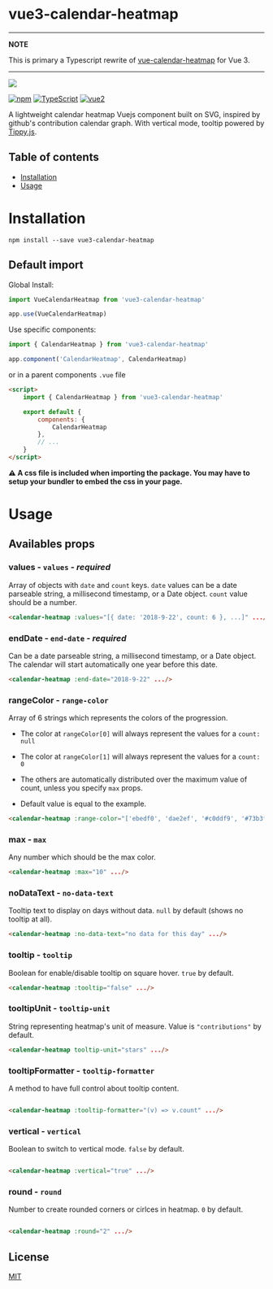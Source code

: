 # vue3-calendar-heatmap

---
**NOTE**

This is primary a Typescript rewrite of [vue-calendar-heatmap](https://github.com/julienr114/vue-calendar-heatmap) for Vue 3.

---


![](https://i.imgur.com/ntYYTKX.png)

[![npm](https://img.shields.io/npm/v/vue3-calendar-heatmap.svg?style=flat-square)](https://www.npmjs.com/package/vue3-calendar-heatmap)
[![TypeScript](https://img.shields.io/badge/-Typescript-informational?style=flat-square)](https://www.typescriptlang.org/)
[![vue2](https://img.shields.io/badge/vue-3.x-brightgreen.svg?style=flat-square)](https://vuejs.org/)

A lightweight calendar heatmap Vuejs component built on SVG, inspired by github's contribution calendar graph. With vertical mode, tooltip powered
by [Tippy.js](https://github.com/atomiks/tippyjs).

## Table of contents

- [Installation](#installation)
- [Usage](#usage)

# Installation

```shell
npm install --save vue3-calendar-heatmap
```

## Default import

Global Install:

```javascript
import VueCalendarHeatmap from 'vue3-calendar-heatmap'

app.use(VueCalendarHeatmap)
```

Use specific components:

```javascript
import { CalendarHeatmap } from 'vue3-calendar-heatmap'

app.component('CalendarHeatmap', CalendarHeatmap)
```

or in a parent components `.vue` file

```html
<script>
    import { CalendarHeatmap } from 'vue3-calendar-heatmap'

    export default {
        components: {
            CalendarHeatmap
        },
        // ...
    }
</script>
```

**⚠️ A css file is included when importing the package. You may have to setup your bundler to embed the css in your page.**

# Usage

## Availables props

### **values** - `values` - _required_
Array of objects with `date` and `count` keys. `date` values can be a date parseable string, a millisecond timestamp, or a Date object. `count` value should be
a number.

```html
<calendar-heatmap :values="[{ date: '2018-9-22', count: 6 }, ...]" .../>
```
### **endDate** - `end-date` - _required_
Can be a date parseable string, a millisecond timestamp, or a Date object. The calendar will start automatically one year before this date.
```html
<calendar-heatmap :end-date="2018-9-22" .../>
```

### **rangeColor** - `range-color`
Array of 6 strings which represents the colors of the progression.

- The color at `rangeColor[0]` will always represent the values for a `count: null`
- The color at `rangeColor[1]` will always represent the values for a `count: 0`
- The others are automatically distributed over the maximum value of count, unless you specify `max` props.

- Default value is equal to the example.
```html
<calendar-heatmap :range-color="['ebedf0', 'dae2ef', '#c0ddf9', '#73b3f3', '#3886e1', '#17459e']" .../>
```

### **max** - `max`
Any number which should be the max color.
```html
<calendar-heatmap :max="10" .../>
```

### **noDataText** - `no-data-text`
Tooltip text to display on days without data. `null` by default (shows no tooltip at all).
```html
<calendar-heatmap :no-data-text="no data for this day" .../>
```

### **tooltip** - `tooltip`
Boolean for enable/disable tooltip on square hover. `true` by default.
```html
<calendar-heatmap :tooltip="false" .../>
```

### **tooltipUnit** - `tooltip-unit`
String representing heatmap's unit of measure. Value is `"contributions"` by default.
```html
<calendar-heatmap tooltip-unit="stars" .../>
```

### **tooltipFormatter** - `tooltip-formatter`
A method to have full control about tooltip content.

```html

<calendar-heatmap :tooltip-formatter="(v) => v.count" .../>
```

### **vertical** - `vertical`

Boolean to switch to vertical mode. `false` by default.

```html

<calendar-heatmap :vertical="true" .../>
```

### **round** - `round`

Number to create rounded corners or cirlces in heatmap. `0` by default.

```html

<calendar-heatmap :round="2" .../>
```

## License

[MIT](http://opensource.org/licenses/MIT)
